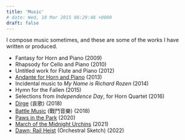 ```yaml
---
title: 'Music'
# date: Wed, 18 Mar 2015 06:29:48 +0000
draft: false
---
```


I compose music sometimes, and these are some of the works I have written or produced.

* Fantasy for Horn and Piano (2009)
* Rhapsody for Cello and Piano (2010)
* Untitled work for Flute and Piano (2012)
* [Andante for Horn and Piano](https://www.youtube.com/watch?v=51PzOuaIt2k) (2013)
* Incidental music to _My Name is Richard Rozen_ (2014)
* Hymn for the Fallen (2015)
* Selections from _Independence Day_, for Horn Quartet (2016)
* [Dirge](https://soundcloud.com/alex-hong-chao/dirge) (哀歌) (2018)
* [Battle Music](https://soundcloud.com/alex-hong-chao/battle-music) (戰鬥音樂) (2018)
* [Paws in the Park](https://soundcloud.com/alex-hong-chao/paws-in-the-park) (2020)
* [March of the Midnight Urchins](https://soundcloud.com/alex-hong-chao/march-of-the-midnight-urchins) (2021)
* [Dawn; Rail Heist](https://soundcloud.com/alex-hong-chao/rail-heist) (Orchestral Sketch) (2022)
